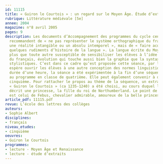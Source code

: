 ```yaml
---
id: 11115
title: « Guiron le Courtois » : un regard sur le Moyen Âge. Étude d’extraits
rubrique: Littérature médiévale [5e]
annee: 2004
magazine: n°8 avril 2005
pages: 9
description: Les documents d’Accompagnement des programmes du cycle central cinquième-quatrième
  recommandent de « ne pas représenter le système orthographique du français comme
  une réalité intangible ou un absolu intemporel », mais de « faire acquérir aux élèves
  quelques rudiments d’histoire de la langue ». La langue écrite du Moyen Âge est
  plus que toute autre susceptible de sensibiliser les élèves à l’idée d’une évolution
  du français, évolution qui touche aussi bien la graphie que la syntaxe ou les canons
  stylistiques. C’est dans ce cadre qu’est proposée cette séance, par laquelle on
  espère ouvrir les élèves à une autre conception des normes linguistiques. D’une
  durée d’une heure, la séance a été expérimentée à la fin d’une séquence sur le portrait,
  au programme en classe de quatrième. Elle peut également convenir à des élèves de
  cinquième. Pour rattacher le propos au thème de la séquence, un extrait du roman
  « Guiron le Courtois » (ca 1235-1240) a été choisi, au cours duquel le narrateur
  décrit une princesse, la fille du roi de Northumberland. Le point de vue adopté
  est celui de Febus, chevalier admirable, amoureux de la belle princesse.
article_pdf: 11115.pdf
revue: L’école des lettres des collèges
auteurs:
- Sophie Albert
disciplines:
- français
niveau_etudes:
- cinquième
oeuvres:
- Guiron le Courtois
programmes:
- lecture - Moyen Âge et Renaissance
- lecture - étude d’extraits
---
```

